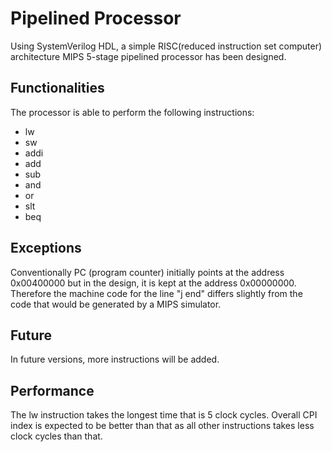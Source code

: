 # Pipelined Processor
Using SystemVerilog HDL, a simple RISC(reduced instruction set computer) architecture MIPS 5-stage pipelined processor has been designed. 
## Functionalities 
The processor is able to perform the following instructions:<br>
- lw
- sw
- addi
- add
- sub
- and
- or
- slt
- beq

 
##  Exceptions
Conventionally PC (program counter) initially points at the address 0x00400000 but in the design, it is kept at the address 0x00000000.
Therefore the machine code for the line "j end" differs slightly from the code that would be generated by a MIPS simulator.<br>

## Future
In future versions, more instructions will be added.

## Performance 
The lw instruction takes the longest time that is 5 clock cycles. Overall CPI index is expected to be better than that as all other instructions takes less clock cycles than that.
